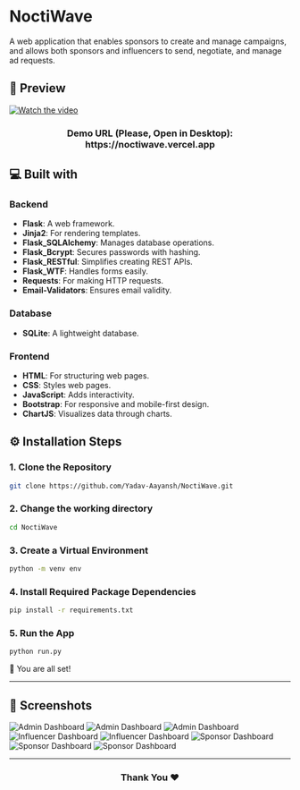 # NoctiWave
A web application that enables sponsors to create and manage campaigns, and allows both sponsors and influencers to send, negotiate, and manage ad requests.

## 🚀 Preview
[![Watch the video](https://github.com/user-attachments/assets/38992706-0847-4c33-93f5-81b35e9cf035)](https://youtu.be/xLdG8g9IQvo?si=rSfJVEzqH15C0fOR)

<h3 align="center">
  Demo URL (Please, Open in Desktop):
  <br>
  https://noctiwave.vercel.app
</h3>

## 💻 Built with

### Backend
- **Flask**: A web framework.
- **Jinja2**: For rendering templates.
- **Flask_SQLAlchemy**: Manages database operations.
- **Flask_Bcrypt**: Secures passwords with hashing.
- **Flask_RESTful**: Simplifies creating REST APIs.
- **Flask_WTF**: Handles forms easily.
- **Requests**: For making HTTP requests.
- **Email-Validators**: Ensures email validity.

### Database
- **SQLite**: A lightweight database.

### Frontend
- **HTML**: For structuring web pages.
- **CSS**: Styles web pages.
- **JavaScript**: Adds interactivity.
- **Bootstrap**: For responsive and mobile-first design.
- **ChartJS**: Visualizes data through charts.

## ⚙️ Installation Steps

### 1. Clone the Repository
```bash
git clone https://github.com/Yadav-Aayansh/NoctiWave.git
```
### 2. Change the working directory
```bash
cd NoctiWave
```

### 3. Create a Virtual Environment
```bash
python -m venv env
```

### 4. Install Required Package Dependencies
```bash
pip install -r requirements.txt
```

### 5. Run the App
```bash
python run.py
```
🌟 You are all set!
<hr>

## 📸 Screenshots
![Admin Dashboard](https://github.com/user-attachments/assets/a15c6960-b2fc-47ee-b955-8bd140becf6d)
![Admin Dashboard](https://github.com/user-attachments/assets/21741f0c-46c6-4e6e-b8bb-8a74408aed1f)
![Admin Dashboard](https://github.com/user-attachments/assets/a498c27b-9a01-4861-8d19-7cdf1a3a9339)
![Influencer Dashboard](https://github.com/user-attachments/assets/117bf2d7-8110-455b-8c6c-b204eebe9803)
![Influencer Dashboard](https://github.com/user-attachments/assets/7b15a81f-67c6-4174-8b91-aaa17d912766)
![Sponsor Dashboard](https://github.com/user-attachments/assets/ba875261-2679-480c-8fc8-76b36164b357)
![Sponsor Dashboard](https://github.com/user-attachments/assets/15b43391-7ffc-4e96-a7a3-8544a9d80ebc)
![Sponsor Dashboard](https://github.com/user-attachments/assets/f3df72ad-d586-4c92-ba4e-be166ccd23e8)

<hr>
<h3 align="center">
Thank You ❤️
</h3>
